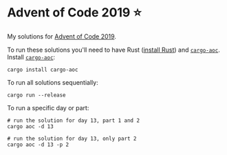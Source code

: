 # Advent of Code 2019 ⭐️

My solutions for [Advent of Code 2019](https://adventofcode.com/2019).

To run these solutions you'll need to have Rust ([install Rust](https://www.rust-lang.org/tools/install)) and [`cargo-aoc`][cargo-aoc]. Install [`cargo-aoc`][cargo-aoc]:

```
cargo install cargo-aoc
```

To run all solutions sequentially:

```
cargo run --release
```

To run a specific day or part:

```
# run the solution for day 13, part 1 and 2
cargo aoc -d 13

# run the solution for day 13, only part 2
cargo aoc -d 13 -p 2
```

[cargo-aoc]: https://crates.io/crates/cargo-aoc
